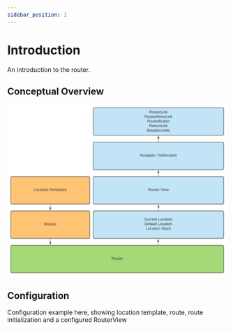 ```yaml
---
sidebar_position: 1
---
```


# Introduction

An introduction to the router.

## Conceptual Overview

![Router Overview](/img/saga-redux-router-overview.svg)

## Configuration

Configuration example here, showing location template, route, route initialization and a configured RouterView


